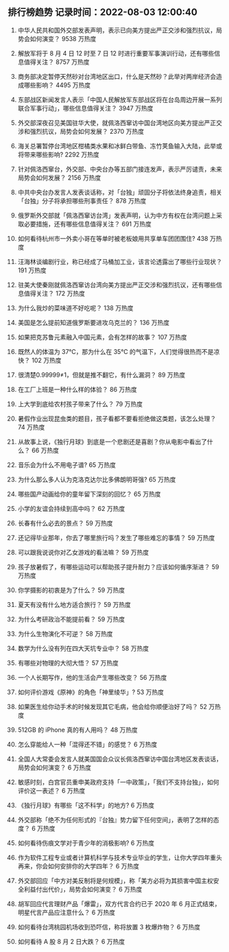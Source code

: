 
## 排行榜趋势 记录时间：2022-08-03 12:00:40
  
  1. 中华人民共和国外交部发表声明，表示已向美方提出严正交涉和强烈抗议，局势会如何演变？ 9538 万热度
    
  2. 解放军将于 8 月 4 日 12 时至 7 日 12 时进行重要军事演训行动，还有哪些信息值得关注？ 8757 万热度
    
  3. 商务部决定暂停天然砂对台湾地区出口，什么是天然砂？此举对两岸经济会造成哪些影响？ 4495 万热度
    
  4. 东部战区新闻发言人表示「中国人民解放军东部战区将在台岛周边开展一系列联合军事行动」，哪些信息值得关注？ 3947 万热度
    
  5. 外交部深夜召见美国驻华大使，就佩洛西窜访中国台湾地区向美方提出严正交涉和强烈抗议，局势会如何发展？ 2370 万热度
    
  6. 海关总署暂停台湾地区柑橘类水果和冰鲜白带鱼、冻竹荚鱼输入大陆，此举或将带来哪些影响? 2292 万热度
    
  7. 针对佩洛西窜台，外交部、中央台办等五部门接连发声，表示严厉谴责，未来局势会如何发展？ 2156 万热度
    
  8. 中共中央台办发言人发表谈话称，对「台独」顽固分子将依法终身追责，相关「台独」分子将承担哪些刑事责任？ 878 万热度
    
  9. 俄罗斯外交部就「佩洛西窜访台湾」发表声明，认为中方有权在台湾问题上采取必要措施，还有哪些信息值得关注？ 691 万热度
    
  10. 如何看待杭州市一外卖小哥在等单时被老板娘用共享单车团团围住? 438 万热度
    
  11. 汪海林谈编剧行业，称已经成了马桶加工业，该言论透露出了哪些行业现状？ 191 万热度
    
  12. 驻美大使秦刚就佩洛西窜访台湾向美方提出严正交涉和强烈抗议，还有哪些信息值得关注？ 172 万热度
    
  13. 为什么我炒的菜味道不好吃呢？ 138 万热度
    
  14. 美国是怎么提前知道俄罗斯要进攻乌克兰的？ 136 万热度
    
  15. 如果把克苏鲁元素融入中国元素，会有怎样的故事？ 107 万热度
    
  16. 既然人的体温为 37℃，那为什么在 35℃ 的气温下，人们觉得很热而不是凉快？ 102 万热度
    
  17. 很清楚0.99999≠1，但就是推不翻它，有什么漏洞？ 89 万热度
    
  18. 在工厂上班是一种什么样的体验？ 86 万热度
    
  19. 上大学到底给农村孩子带来了什么？ 79 万热度
    
  20. 暑假作业出现昆虫类的题目，孩子看都不要看拒绝做这类题，该怎么处理？ 74 万热度
    
  21. 从故事上说，《独行月球》到底是一个悲剧还是喜剧？你从电影中看出了什么？ 66 万热度
    
  22. 音乐会为什么不用电子谱? 65 万热度
    
  23. 为什么那么多人认为克洛克达尔比多佛朗明哥强? 65 万热度
    
  24. 哪些国产动画给你的童年留下深刻的回忆？ 65 万热度
    
  25. 小学的友谊会持续到高中吗？ 62 万热度
    
  26. 长春有什么必去的景点？ 59 万热度
    
  27. 还记得毕业那年，你去了哪里旅行吗？发生了哪些难忘的事情？ 59 万热度
    
  28. 可以跟我说说你对乙女游戏的看法嘛？ 59 万热度
    
  29. 孩子放暑假了，有哪些运动可以帮助孩子提升耐力？应该如何循序渐进？ 59 万热度
    
  30. 你学摄影的初衷是为了什么？ 59 万热度
    
  31. 夏天有没有什么地方适合旅行？ 59 万热度
    
  32. 为什么考研政治不能提前看？ 59 万热度
    
  33. 为什么生物演化不可逆？ 58 万热度
    
  34. 数学为什么没有列在四大天坑专业中？ 58 万热度
    
  35. 有哪些对物理的大彻大悟？ 57 万热度
    
  36. 一个人长期写作，他的生活会产生哪些改变？ 56 万热度
    
  37. 如何评价游戏《原神》的角色「神里绫华」? 53 万热度
    
  38. 如果医生给你动手术的时候发现其它毛病，他会给你顺便治好了吗？ 52 万热度
    
  39. 512GB 的 iPhone 真的有人用吗？ 48 万热度
    
  40. 怎么穿能给人一种「混得还不错」的感觉？ 6 万热度
    
  41. 全国人大常委会发言人就美国国会众议长佩洛西窜访中国台湾地区发表谈话，局势会如何演变？ 6 万热度
    
  42. 敏感时刻，白宫官员重申美政府支持「一中政策」，「我们不支持台独」，如何评价这一表述？ 6 万热度
    
  43. 《独行月球》有哪些「这不科学」的地方? 6 万热度
    
  44. 外交部称「绝不为任何形式的『台独』势力留下任何空间」，表明了怎样的态度？ 6 万热度
    
  45. 如何看待伤痕文学对于青少年的消极影响? 6 万热度
    
  46. 作为软件工程专业或者计算机科学与技术专业毕业的学生，让你大学四年重头再来，你会如何安排你的大学四年？ 6 万热度
    
  47. 外交部回应「中方对美反制将是何规模」，称「美方必将为其损害中国主权安全利益付出代价」，局势会如何演变？ 6 万热度
    
  48. 胡军回应代言理财产品「爆雷」，双方代言合约已于 2020 年 6 月正式结束，明星代言产品应注意什么？ 6 万热度
    
  49. 如何看待台湾桃园机场收到恐吓信，称将放置 3 枚爆炸物？ 6 万热度
    
  50. 如何看待 A 股 8 月 2 日大跌？ 6 万热度
    